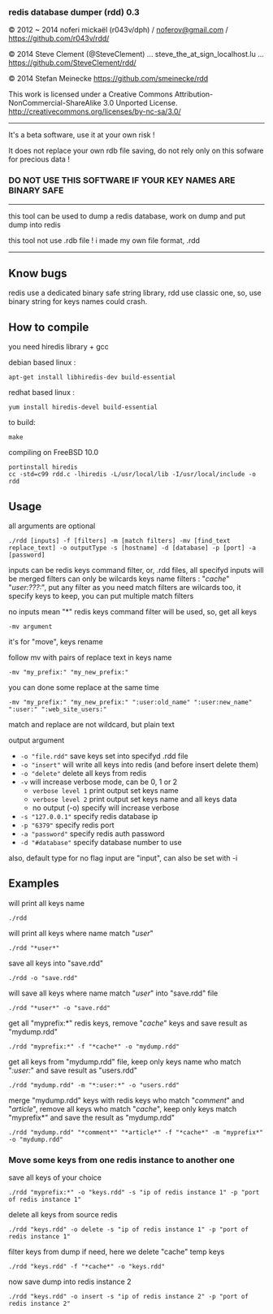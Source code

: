 ### redis database dumper (rdd) 0.3

© 2012 ~ 2014 noferi mickaël (r043v/dph) / noferov@gmail.com / https://github.com/r043v/rdd/


© 2014 Steve Clement (@SteveClement) ... steve_the_at_sign_localhost.lu ... https://github.com/SteveClement/rdd/

© 2014 Stefan Meinecke https://github.com/smeinecke/rdd

This work is licensed under a Creative Commons Attribution-NonCommercial-ShareAlike 3.0 Unported License.
  http://creativecommons.org/licenses/by-nc-sa/3.0/

-------------------------------------

It's a beta software, use it at your own risk !

It does not replace your own rdb file saving, do not rely only on this sofware for precious data !

### DO NOT USE THIS SOFTWARE IF YOUR KEY NAMES ARE BINARY SAFE

-------------------------------------

this tool can be used to dump a redis database, work on dump and put dump into redis

this tool not use .rdb file ! i made my own file format, .rdd

-------------------------------------

## Know bugs

redis use a dedicated binary safe string library, rdd use classic one,
so, use binary string for keys names could crash.

## How to compile

you need hiredis library + gcc

debian based linux :
```
apt-get install libhiredis-dev build-essential
``` 

redhat based linux :
``` 
yum install hiredis-devel build-essential
``` 

to build:
```
make
```

compiling on FreeBSD 10.0
```
portinstall hiredis
cc -std=c99 rdd.c -lhiredis -L/usr/local/lib -I/usr/local/include -o rdd
```

## Usage

all arguments are optional

```
./rdd [inputs] -f [filters] -m [match filters] -mv [find_text replace_text] -o outputType -s [hostname] -d [database] -p [port] -a [password]
```

inputs can be redis keys command filter, or, .rdd files, all specifyd inputs will be merged
filters can only be wilcards keys name filters : "*cache*" "*user:???:*", put any filter as you need
match filters are wilcards too, it specify keys to keep, you can put multiple match filters

no inputs mean "*" redis keys command filter will be used, so, get all keys

```
-mv argument
```
it's for "move", keys rename

follow mv with pairs of replace text in keys name
```
-mv "my_prefix:" "my_new_prefix:"
```

you can done some replace at the same time

```
-mv "my_prefix:" "my_new_prefix:" ":user:old_name" ":user:new_name" ":user:" ":web_site_users:"
```

match and replace are not wildcard, but plain text

output argument

- `-o "file.rdd"` save keys set into specifyd .rdd file
- `-o "insert"` will write all keys into redis (and before insert delete them)
- `-o "delete"` delete all keys from redis
- `-v` will increase verbose mode, can be 0, 1 or 2
  - `verbose level 1` print output set keys name
  - `verbose level 2` print output set keys name and all keys data
  - no output (-o) specify will increase verbose
- `-s "127.0.0.1"` specify redis database ip
- `-p "6379"` specify redis port
- `-a "password"` specify redis auth password
- `-d "#database"` specify database number to use

also, default type for no flag input are "input", can also be set with -i

## Examples

will print all keys name
```
./rdd
```

will print all keys where name match "*user*"
```
./rdd "*user*"
```

save all keys into "save.rdd"
```
./rdd -o "save.rdd"
```

will save all keys where name match "*user*" into "save.rdd" file
```
./rdd "*user*" -o "save.rdd"
```

get all "myprefix:*" redis keys, remove "*cache*" keys and save result as "mydump.rdd"
```
./rdd "myprefix:*" -f "*cache*" -o "mydump.rdd"
```

get all keys from "mydump.rdd" file, keep only keys name who match "*:user:*" and save result as "users.rdd"
```
./rdd "mydump.rdd" -m "*:user:*" -o "users.rdd"
```


merge "mydump.rdd" keys with redis keys who match "*comment*" and "*article*", remove all keys who match "*cache*", keep only keys match "myprefix*" and save the result as "mydump.rdd"
```
./rdd "mydump.rdd" "*comment*" "*article*" -f "*cache*" -m "myprefix*" -o "mydump.rdd"
```

### Move some keys from one redis instance to another one

save all keys of your choice
```
./rdd "myprefix:*" -o "keys.rdd" -s "ip of redis instance 1" -p "port of redis instance 1"
```

delete all keys from source redis
```
./rdd "keys.rdd" -o delete -s "ip of redis instance 1" -p "port of redis instance 1"
```

filter keys from dump if need, here we delete "cache" temp keys
```
./rdd "keys.rdd" -f "*cache*" -o "keys.rdd"
```

now save dump into redis instance 2
```
./rdd "keys.rdd" -o insert -s "ip of redis instance 2" -p "port of redis instance 2"
```
